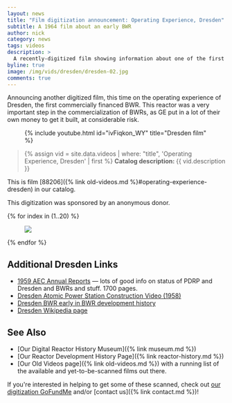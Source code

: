 ```yaml
---
layout: news
title: "Film digitization announcement: Operating Experience, Dresden"
subtitle: A 1964 film about an early BWR
author: nick
category: news
tags: videos
description: >
  A recently-digitized film showing information about one of the first boiling water nuclear reactors.
byline: true
image: /img/vids/dresden/dresden-02.jpg
comments: true
---
```


<div class="row">
<div class="col-md-8" markdown="1">

Announcing another digitized film, this time on the operating experience of
Dresden, the first commercially financed BWR. This reactor was a very important
step in the commercialization of BWRs, as GE put in a lot of their own money to
get it built, at considerable risk.

<figure>
<div class="ratio ratio-16x9">
{% include youtube.html id="ivFiqkon_WY" title="Dresden film" %}
</div>

</figure>

<blockquote class="blockquote">
{% assign vid = site.data.videos | where: "title", 'Operating Experience, Dresden' | first %}
<b>Catalog description: </b> {{ vid.description }}
</blockquote>

This is film [88206]({% link old-videos.md %}#operating-experience-dresden) in our
catalog.

This digitization was sponsored by an anonymous donor.

</div>
</div>

<div class="row">
<div class="col-md-12" markdown="1">

<div class="row">
 {% for index in (1..20) %} 
  <div class="col col-3 col-sm-4 col-xs-2 col-md-2 col-lg-2 col-xl-2 p-0">
    <figure class="figure p-0 m-0">
      <a
        href="/img/vids/dresden/dresden-{{index| prepend: '00' | slice: -2, 2 }}.jpg"
      >
        <img
          src="/img/vids/dresden/dresden-{{index | prepend: '00' | slice: -2, 2 }}_sm.jpg"
          class="img-fluid p-0"
        />
      </a>
    </figure>
  </div>
 {% endfor %}
  </div>
</div>
</div>

<div class="row">
<div class="col-md-8" markdown="1">

## Additional Dresden Links

- [1959 AEC Annual Reports](https://babel.hathitrust.org/cgi/pt?id=mdp.39015001309403&view=1up&seq=32) — lots of good info on status of PDRP and Dresden and BWRs and stuff. 1700 pages.
- [Dresden Atomic Power Station Construction Video (1958)](https://www.youtube.com/watch?v=02wIGsI2P9Y)
- [Dresden BWR early in BWR development history ](https://babel.hathitrust.org/cgi/pt?id=umn.31951d02097618f&view=1up&seq=179)
- [Dresden Wikipedia page](https://en.wikipedia.org/wiki/Dresden_Generating_Station)

## See Also

- [Our Digital Reactor History Museum]({% link museum.md %})
- [Our Reactor Development History Page]({% link reactor-history.md %})
- [Our Old Videos page]({% link old-videos.md %}) with a running list of the
  available and yet-to-be-scanned films out there.

If you're interested in helping to get some of these scanned, check out [our
digitization
GoFundMe](https://www.gofundme.com/f/the-digitization-of-old-nuclear-energy-videos)
and/or [contact us]({% link contact.md %})!

</div>
</div>
